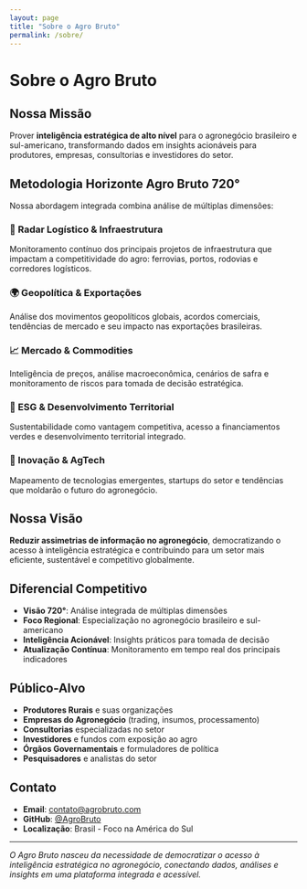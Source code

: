 ```yaml
---
layout: page
title: "Sobre o Agro Bruto"
permalink: /sobre/
---
```


# Sobre o Agro Bruto

## Nossa Missão

Prover **inteligência estratégica de alto nível** para o agronegócio brasileiro e sul-americano, transformando dados em insights acionáveis para produtores, empresas, consultorias e investidores do setor.

## Metodologia Horizonte Agro Bruto 720°

Nossa abordagem integrada combina análise de múltiplas dimensões:

### 🚂 Radar Logístico & Infraestrutura
Monitoramento contínuo dos principais projetos de infraestrutura que impactam a competitividade do agro: ferrovias, portos, rodovias e corredores logísticos.

### 🌍 Geopolítica & Exportações  
Análise dos movimentos geopolíticos globais, acordos comerciais, tendências de mercado e seu impacto nas exportações brasileiras.

### 📈 Mercado & Commodities
Inteligência de preços, análise macroeconômica, cenários de safra e monitoramento de riscos para tomada de decisão estratégica.

### 🌱 ESG & Desenvolvimento Territorial
Sustentabilidade como vantagem competitiva, acesso a financiamentos verdes e desenvolvimento territorial integrado.

### 🚀 Inovação & AgTech
Mapeamento de tecnologias emergentes, startups do setor e tendências que moldarão o futuro do agronegócio.

## Nossa Visão

**Reduzir assimetrias de informação no agronegócio**, democratizando o acesso à inteligência estratégica e contribuindo para um setor mais eficiente, sustentável e competitivo globalmente.

## Diferencial Competitivo

- **Visão 720°**: Análise integrada de múltiplas dimensões
- **Foco Regional**: Especialização no agronegócio brasileiro e sul-americano  
- **Inteligência Acionável**: Insights práticos para tomada de decisão
- **Atualização Contínua**: Monitoramento em tempo real dos principais indicadores

## Público-Alvo

- **Produtores Rurais** e suas organizações
- **Empresas do Agronegócio** (trading, insumos, processamento)
- **Consultorias** especializadas no setor
- **Investidores** e fundos com exposição ao agro
- **Órgãos Governamentais** e formuladores de política
- **Pesquisadores** e analistas do setor

## Contato

- **Email**: contato@agrobruto.com
- **GitHub**: [@AgroBruto](https://github.com/AgroBruto)
- **Localização**: Brasil - Foco na América do Sul

---

*O Agro Bruto nasceu da necessidade de democratizar o acesso à inteligência estratégica no agronegócio, conectando dados, análises e insights em uma plataforma integrada e acessível.*

